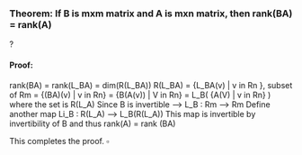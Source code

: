 ### Theorem: If B is mxm matrix and A is mxn matrix, then rank(BA) = rank(A)
?
#### Proof: 
rank(BA) = rank(L_BA)
		= dim(R(L_BA))
R(L_BA) = {L_BA(v) | v in Rn }, subset of Rm
		= {(BA)(v) | v in Rn}
		= {B(A(v)) | V in Rn}
		= L_B( {A(V) | v in Rn} )
		where the set is R(L_A)
Since B is invertible --> L_B : Rm --> Rm
Define another map Li_B : R(L_A) --> L_B(R(L_A))
This map is invertible by invertibility of B and thus rank(A) = rank (BA)

This completes the proof. $\square$

